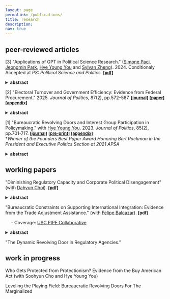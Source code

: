 ```yaml
---
layout: page
permalink: /publications/
title: research
description:   
nav: true
---
```


## peer-reviewed articles
[3] "Applications of GPT in Political Science Research." (<a href='https://www.simonepaci.com'>Simone Paci</a>, <a href='https://jeongminpark-ps.github.io/'>Jeongmin Park</a>, <a href='https://hyeyoungyou.com'>Hye Young You</a> and <a href='https://sylvan.fish/about/'>Sylvan Zheng</a>). 2024. Conditionaly Accepted at _PS: Political Science and Politics_. **<a href='https://kyuwon-lee.github.io/research/gpt_polisci.pdf'><font size="2"> [pdf]</font></a>** 
<details>
      <summary><b>abstract</b></summary>
      This paper explores the transformative role of GPT in political science research, demonstrating its potential to streamline data collection and analysis processes. By automating the extraction of information from diverse data sources—such as historical documents, meeting minutes, news articles, and unstructured digital content—GPT significantly reduces the time and financial resources traditionally required for data management. We explore how GPT’s capabilities complement the work of human research assistants, combining automated efficiency with human oversight to enhance both the reliability and depth of research outputs. The integration of GPT not only makes comprehensive data collection and analysis accessible to researchers with limited resources, it also enhances the overall efficiency and scope of research in political science. This article underscores the increasing importance of artificial intelligence tools in advancing empirical research within the field.
</details>    
<p/> 
 
[2] "Electoral Turnover and Government Efficiency: Evidence from Federal Procurement." 2025. _Journal of Politics_, 87(2), pp.572–587. **<a href='https://www.journals.uchicago.edu/doi/10.1086/732954'><font size="2"> [journal]</font></a>** **<a href='https://kyuwon-lee.github.io/research/jop_revision.pdf'><font size="2"> [paper]</font></a>**   **<a href='https://kyuwon-lee.github.io/research/appendix_v20.pdf'><font size="2"> [appendix]</font></a>** 
<details><summary><b>abstract</b></summary>
      The president's dominant influence on administrative policymaking has sparked public concerns about resulting inefficiencies at federal agencies. I examine how the possibility of future electoral turnover can limit agencies' engagement in presidential favoritism, focusing on policy areas where Congress can use informal means to constrain agencies' actions under the separation of powers system. In those areas, forward-looking agencies might alter their behavior to accommodate future constraints from the opposition Congress, even given substantial presidential influence. I evaluate these incentives using federal contract data in the United States. I find that as the probability of congressional turnover increases, federal agencies under unified government are more likely to award lower-cost contracts through competitive bidding in the expectation that the future Congress might compel agencies to abandon non-competitive contracts given to firms politically connected to the president. My findings challenge the dominant perspective that electoral turnover necessarily degrades bureaucratic performance.
</details>
<p/>

 
[1] "Bureaucratic Revolving Doors and Interest Group Participation in Policymaking." with <a href='https://hyeyoungyou.com'>Hye Young You</a>. 2023. _Journal of Politics_, 85(2), pp.701-717. **<a href='https://www.journals.uchicago.edu/doi/10.1086/722340'><font size="2"> [journal]</font></a>**   **<a href='https://kyuwon-lee.github.io/research/jop_manuscript.pdf'><font size="2"> [pre-print]</font></a>**   **<a href='https://kyuwon-lee.github.io/research/online_appendix.pdf'><font size="2"> [appendix]</font></a>**  
*_Winner of the Founders Best Paper Award Honoring Bert Rockman in the President and Executive Politics Section at 2021 APSA_
<details>
      <summary><b>abstract</b></summary>
      There is growing concern about the movement of individuals from private sectors to bureaucracies, yet it is unclear how bureaucratic revolving doors affect connected firms’ political participation. We argue that when connected individuals enter government, connected firms reduce their proactive forms of participation because their connected bureaucrats possess firm-specific technical and legal knowledge to help them achieve their policy objectives. We test our intuition by constructing a novel data set on career trajectories of bureaucrats in the Office of the US Trade Representative (USTR) and firms that are connected to USTR’s revolving-door bureaucrats. Empirical results show that firms with connections to USTR bureaucrats decrease their lobbying spending and participation on advisory committees under the USTR. The decrease in political participation is stronger when connected bureaucrats are more influential in policy production. Our findings suggest that decreases in interest groups’ political activities might not imply that their influence on policy making is diminished.
</details>    
<p/>
      
## working papers 
"Diminishing Regulatory Capacity and Corporate Political Disengagement" (with <a href='https://dahyunc.github.io'>Dahyun Choi</a>).   **<a href='https://osf.io/preprints/osf/ymqds'><font size="2"> [pdf]</font></a>**
<details>
      <summary><b>abstract</b></summary>
      Although there are public concerns about the declining capacity of regulatory agencies and its impact on regulatory outcomes, such decline might also lead regulated firms to disengage from politics. We examine whether and how firms reduce their campaign contributions in response to decreases in state-level regulatory capacity. To do so, we collect original data on the workforce size of U.S. state environmental agencies and leverage variation in workforce shocks that arise from the gap between actual and appropriated workforce sizes. Our analysis reveals that workforce shocks to state environmental agencies reduce regulated firms' donations to state legislators—particularly to those in the majority party and to Democratic legislators. Additional analysis suggests that reductions in regulated firms’ contributions are driven by access-seeking motives. Workforce shocks also reduce firms' environmental issue-related lobbying at the federal level. Overall, this article provides a picture of how diminishing regulatory capacity can shape corporate political activity.
</details>    
<p/>

    
"Bureaucratic Constraints on Supporting International Integration: Evidence from the Trade Adjustment Assistance." (with <a href='https://cfbalcazar.github.io'>Felipe Balcazar</a>).  **<font size="2"> [pdf]</font>**

&emsp;      - Coverage: <a href='https://priceschool.usc.edu/news/delayed-government-benefits-workers-free-trade/'>USC PIPE Collaborative</a>

<details>
      <summary><b>abstract</b></summary>
      Scholars have long argued that international integration can be sustained by providing sufficient government compensation to workers harmed by import competition. We argue that the success of such compensation also depends on the bureaucracies tasked with implementing it. Specifically, bureaucratic delays in delivering benefits to affected workers can erode trust in the government's capacity to mitigate the adverse effects of import competition, thereby weakening public support for international integration. We test this theory using the U.S. Trade Adjustment Assistance (TAA) program. Leveraging quasi-random assignment of TAA petitions to individual bureaucrats, we find that bureaucrat-driven delays in processing petitions shift voting behavior and public attitudes in the affected communities  against international integration and the government. The effects are stronger where information about TAA delays is more likely to reach citizens. Our findings highlight broader political consequences of bureaucratic performance than previously considered.
</details>  
<p/>    

    
"The Dynamic Revolving Door in Regulatory Agencies."     

## work in progress
Who Gets Protected from Protectionism? Evidence from the Buy American Act (with Soohyun Cho and Hye Young You)

Leveling the Playing Field: Bureaucratic Revolving Doors For The Marginalized
